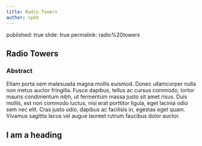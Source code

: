 ```yaml
---
title: Radio Towers
author: spkb
---
```

published: true
slide: true
permalink: radio%20towers

## Radio Towers
### Abstract
Etiam porta sem malesuada magna mollis euismod. Donec ullamcorper nulla non metus auctor fringilla. Fusce dapibus, tellus ac cursus commodo, tortor mauris condimentum nibh, ut fermentum massa justo sit amet risus. Duis mollis, est non commodo luctus, nisi erat porttitor ligula, eget lacinia odio sem nec elit. Cras justo odio, dapibus ac facilisis in, egestas eget quam. Vivamus sagittis lacus vel augue laoreet rutrum faucibus dolor auctor.
## I am a heading
##